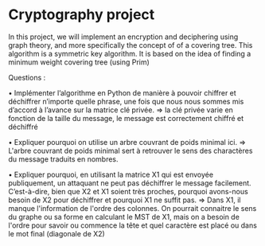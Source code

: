 # Cryptography project

In this project, we will implement an encryption and 
deciphering using graph theory, and more specifically the concept of 
of a covering tree.
This algorithm is a symmetric key algorithm. It is based on the idea of finding 
a minimum weight covering tree (using Prim)


Questions : 

• Implémenter l’algorithme en Python de manière à pouvoir chiffrer et déchiffrer 
n’importe quelle phrase, une fois que nous nous sommes mis d’accord à l’avance 
sur la matrice clé privée.
=> la clé privée varie en fonction de la taille du message, le message est correctement chiffré et déchiffré

• Expliquer pourquoi on utilise un arbre couvrant de poids minimal ici.
=> L'arbre couvrant de poids minimal sert à retrouver le sens des charactères du message traduits en nombres. 

• Expliquer pourquoi, en utilisant la matrice X1 qui est envoyée publiquement, un 
attaquant ne peut pas déchiffrer le message facilement. C’est-à-dire, bien que 
X2 ​et X1 soient très proches, pourquoi avons-nous besoin de X2 pour déchiffrer 
et pourquoi X1 ne suffit pas.
=> Dans X1, il manque l'information de l'ordre des colonnes. On pourrait connaitre le sens du graphe ou sa forme en calculant le MST de X1, mais on a besoin de l'ordre pour savoir ou commence la tête et quel caractère est placé ou dans le mot final (diagonale de X2)